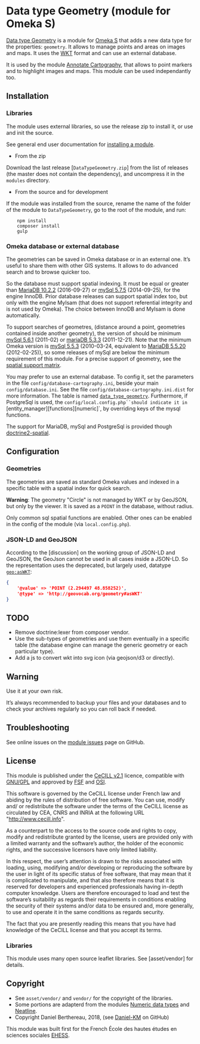 Data type Geometry (module for Omeka S)
=======================================

[Data type Geometry] is a module for [Omeka S] that adds a new data type for the
properties: `geometry`. It allows to manage points and areas on images and maps.
It uses the [WKT] format and can use an external database.

It is used by the module [Annotate Cartography], that allows to point markers
and to highlight images and maps. This module can be used independantly too.


Installation
------------

### Libraries

The module uses external libraries, so use the release zip to install it, or use
and init the source.

See general end user documentation for [installing a module].

* From the zip

Download the last release [`DataTypeGeometry.zip`] from the list of releases
(the master does not contain the dependency), and uncompress it in the `modules`
directory.

* From the source and for development

If the module was installed from the source, rename the name of the folder of
the module to `DataTypeGeometry`, go to the root of the module, and run:

```
    npm install
    composer install
    gulp
```

### Omeka database or external database

The geometries can be saved in Omeka database or in an external one. It’s useful
to share them with other GIS systems. It allows to do advanced search and to
browse quicker too.

So the database must support spatial indexing. It must be equal or greater than
[MariaDB 10.2.2] (2016-09-27) or [mySql 5.7.5] (2014-09-25), for the engine
InnoDB. Prior database releases can support spatial index too, but only with the
engine MyIsam (that does not support referential integrity and is not used by
Omeka). The choice between InnoDB and MyIsam is done automatically.

To support searches of geometres, (distance around a point, geometries contained
inside another geometry), the version of should be minimum [mySql 5.6.1] (2011-02)
or [mariaDB 5.3.3] (2011-12-21). Note that the minimum Omeka version is [mySql 5.5.3]
(2010-03-24, equivalent to [MariaDB 5.5.20] (2012-02-25)), so some releases of
mySql are below the minimum requirement of this module. For a precise support of
geometry, see the [spatial support matrix].

You may prefer to use an external database. To config it, set the parameters in
the file `config/database-cartography.ini`, beside your main `config/database.ini`.
See the file `config/database-cartography.ini.dist` for more information. The
table is named [`data_type_geometry`]. Furthermore, if PostgreSql is used, the
`config/local.config.php``should indicate it in `[entity_manager][functions][numeric]`,
by overriding keys of the mysql functions.

The support for MariaDB, mySql and PostgreSql is provided though [doctrine2-spatial].


Configuration
-------------

### Geometries

The geometries are saved as standard Omeka values and indexed in a specific
table with a spatial index for quick search.

**Warning**: The geometry "Circle" is not managed by WKT or by GeoJSON, but only
by the viewer. It is saved as a `POINT` in the database, without radius.

Only common sql spatial functions are enabled. Other ones can be enabled in the
config of the module (via `local.config.php`).

### JSON-LD and GeoJSON

According to the [discussion] on the working group of JSON-LD and GeoJSON, the
GeoJson cannot be used in all cases inside a JSON-LD. So the representation uses
the deprecated, but largely used, datatype [`geo:asWKT`]:

```json
{
    '@value' => 'POINT (2.294497 48.858252)',
    '@type' => 'http://geovocab.org/geometry#asWKT'
}
```


TODO
----

- Remove doctrine:lexer from composer vendor.
- Use the sub-types of geometries and use them eventually in a specific table
  (the database engine can manage the generic geometry or each particular type).
- Add a js to convert wkt into svg icon (via geojson/d3 or directly).


Warning
-------

Use it at your own risk.

It’s always recommended to backup your files and your databases and to check
your archives regularly so you can roll back if needed.


Troubleshooting
---------------

See online issues on the [module issues] page on GitHub.


License
-------

This module is published under the [CeCILL v2.1] licence, compatible with
[GNU/GPL] and approved by [FSF] and [OSI].

This software is governed by the CeCILL license under French law and abiding by
the rules of distribution of free software. You can use, modify and/ or
redistribute the software under the terms of the CeCILL license as circulated by
CEA, CNRS and INRIA at the following URL "http://www.cecill.info".

As a counterpart to the access to the source code and rights to copy, modify and
redistribute granted by the license, users are provided only with a limited
warranty and the software’s author, the holder of the economic rights, and the
successive licensors have only limited liability.

In this respect, the user’s attention is drawn to the risks associated with
loading, using, modifying and/or developing or reproducing the software by the
user in light of its specific status of free software, that may mean that it is
complicated to manipulate, and that also therefore means that it is reserved for
developers and experienced professionals having in-depth computer knowledge.
Users are therefore encouraged to load and test the software’s suitability as
regards their requirements in conditions enabling the security of their systems
and/or data to be ensured and, more generally, to use and operate it in the same
conditions as regards security.

The fact that you are presently reading this means that you have had knowledge
of the CeCILL license and that you accept its terms.

### Libraries

This module uses many open source leaflet libraries. See [asset/vendor] for
details.


Copyright
---------

* See `asset/vendor/` and `vendor/` for the copyright of the libraries.
* Some portions are adapterd from the modules [Numeric data types] and [Neatline].
* Copyright Daniel Berthereau, 2018, (see [Daniel-KM] on GitHub)

This module was built first for the French École des hautes études en sciences
sociales [EHESS].


[Data type Geometry]: https://github.com/Daniel-KM/Omeka-S-module-DataTypeGeometry
[Omeka S]: https://omeka.org/s
[WKT]: https://wikipedia.org/wiki/Well-known_text
[Annotate Cartography]: https://github.com/Daniel-KM/Omeka-S-module-Cartography
[Installing a module]: https://omeka.org/s/docs/user-manual/modules/#installing-modules
[MariaDB 10.2.2]: https://mariadb.com/kb/en/library/spatial-index/
[mySql 5.7.5]: https://dev.mysql.com/doc/relnotes/mysql/5.7/en/news-5-7-5.html#mysqld-5-7-5-innodb
[mySql 5.5.3]: https://dev.mysql.com/doc/relnotes/mysql/5.5/en/news-5-5-3.html
[MariaDB 5.5.20]: https://mariadb.com/kb/en/library/mariadb-5521-release-notes/
[mySql 5.6.1]: https://dev.mysql.com/doc/relnotes/mysql/5.6/en/news-5-6-1.html
[MariaDB 5.3.3]: https://mariadb.com/kb/en/library/mariadb-533-release-notes/
[spatial support matrix]: https://mariadb.com/kb/en/library/mysqlmariadb-spatial-support-matrix/
[`data_type_geometry`]: https://github.com/Daniel-KM/Omeka-S-module-DataTypeGeometry/tree/master/data/install/schema.sql
[doctrine2-spatial]: https://github.com/creof/doctrine2-spatial/blob/HEAD/doc/index.md
[`geo:asWKT`]: http://geovocab.org/geometry#asWKT
[module issues]: https://github.com/Daniel-KM/Omeka-S-module-DataTypeGeometry/issues
[CeCILL v2.1]: https://www.cecill.info/licences/Licence_CeCILL_V2.1-en.html
[GNU/GPL]: https://www.gnu.org/licenses/gpl-3.0.html
[FSF]: https://www.fsf.org
[OSI]: http://opensource.org
[Numeric data types]: https://github.com/omeka-s-modules/NumericDataTypes
[Neatline]: https://github.com/performant-software/neatline-omeka-s
[EHESS]: https://www.ehess.fr
[Daniel-KM]: https://github.com/Daniel-KM "Daniel Berthereau"
